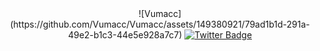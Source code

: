 
<div align="center">
  ![Vumacc](https://github.com/Vumacc/Vumacc/assets/149380921/79ad1b1d-291a-49e2-b1c3-44e5e928a7c7)

  <a href="https://twitter.com/Vumacc" target="_blank">
    <img src="https://img.shields.io/badge/Twitter-blue?style=for-the-badge&logo=twitter&logoColor=white" alt="Twitter Badge"/>
  </a>
</div>
